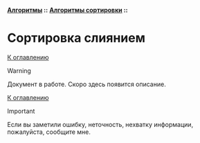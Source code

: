 **[Алгоритмы](../../README.md#algorithms) ::** 
**[Алгоритмы сортировки](../../README.md#algorithms-sort) ::**
# Сортировка слиянием

<!--

-->

[К оглавлению](../../README.md#algorithms-sort)

> [!WARNING]
> Документ в работе. Скоро здесь появится описание.

[К оглавлению](../../README.md#algorithms-sort)

> [!IMPORTANT]
> Если вы заметили ошибку, неточность, нехватку информации, пожалуйста, сообщите мне.
